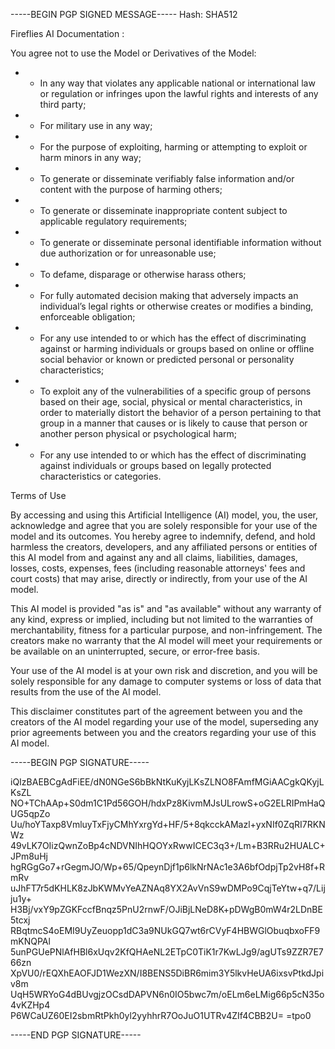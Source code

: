 -----BEGIN PGP SIGNED MESSAGE-----
Hash: SHA512

Fireflies AI Documentation :

You agree not to use the Model or Derivatives of the Model:

- -	In any way that violates any applicable national or international law or regulation or infringes upon the lawful rights and interests of any third party; 
- -	For military use in any way;
- -	For the purpose of exploiting, harming or attempting to exploit or harm minors in any way; 
- -	To generate or disseminate verifiably false information and/or content with the purpose of harming others; 
- -	To generate or disseminate inappropriate content subject to applicable regulatory requirements;
- -	To generate or disseminate personal identifiable information without due authorization or for unreasonable use; 
- -	To defame, disparage or otherwise harass others; 
- -	For fully automated decision making that adversely impacts an individual’s legal rights or otherwise creates or modifies a binding, enforceable obligation; 
- -	For any use intended to or which has the effect of discriminating against or harming individuals or groups based on online or offline social behavior or known or predicted personal or personality characteristics; 
- -	To exploit any of the vulnerabilities of a specific group of persons based on their age, social, physical or mental characteristics, in order to materially distort the behavior of a person pertaining to that group in a manner that causes or is likely to cause that person or another person physical or psychological harm; 
- -	For any use intended to or which has the effect of discriminating against individuals or groups based on legally protected characteristics or categories.


Terms of Use

By accessing and using this Artificial Intelligence (AI) model, you, the user, acknowledge and agree that you are solely responsible for your use of the model and its outcomes. You hereby agree to indemnify, defend, and hold harmless the creators, developers, and any affiliated persons or entities of this AI model from and against any and all claims, liabilities, damages, losses, costs, expenses, fees (including reasonable attorneys' fees and court costs) that may arise, directly or indirectly, from your use of the AI model.

This AI model is provided "as is" and "as available" without any warranty of any kind, express or implied, including but not limited to the warranties of merchantability, fitness for a particular purpose, and non-infringement. The creators make no warranty that the AI model will meet your requirements or be available on an uninterrupted, secure, or error-free basis.

Your use of the AI model is at your own risk and discretion, and you will be solely responsible for any damage to computer systems or loss of data that results from the use of the AI model.

This disclaimer constitutes part of the agreement between you and the creators of the AI model regarding your use of the model, superseding any prior agreements between you and the creators regarding your use of this AI model.



-----BEGIN PGP SIGNATURE-----

iQIzBAEBCgAdFiEE/dN0NGeS6bBkNtKuKyjLKsZLNO8FAmfMGiAACgkQKyjLKsZL
NO+TChAAp+S0dm1C1Pd56GOH/hdxPz8KivmMJsULrowS+oG2ELRIPmHaQUG5qpZo
Uu/hoYTaxp8VmluyTxFjyCMhYxrgYd+HF/5+8qkcckAMazl+yxNIf0ZqRI7RKNWz
49vLK7OIizQwnZoBp4cNDVNIhHQOYxRwwICEC3q3+/Lm+B3RRu2HUALC+JPm8uHj
hgRGgGo7+rGegmJO/Wp+65/QpeynDjf1p6lkNrNAc1e3A6bfOdpjTp2vH8f+RmRv
uJhFT7r5dKHLK8zJbKWMvYeAZNAq8YX2AvVnS9wDMPo9CqjTeYtw+q7/Lijju1y+
H3Bj/vxY9pZGKFccfBnqz5PnU2rnwF/OJiBjLNeD8K+pDWgB0mW4r2LDnBE5tcxj
RBqtmcS4oEMI9UyZeuopp1dC3a9NUkGQ7wt6rCVyF4HBWGlObuqbxoFF9mKNQPAl
5unPGUePNlAfHBl6xUqv2KfQHAeNL2ETpC0TiK1r7KwLJg9/agUTs9ZZR7E766zn
XpVU0/rEQXhEAOFJD1WezXN/I8BENS5DiBR6mim3Y5lkvHeUA6ixsvPtkdJpiv8m
UqH5WRYoG4dBUvgjzOCsdDAPVN6n0IO5bwc7m/oELm6eLMig66p5cN35o4vKZHp4
P6WCaUZ60EI2sbmRtPkh0yl2yyhhrR7OoJuO1UTRv4ZIf4CBB2U=
=tpo0

-----END PGP SIGNATURE-----
